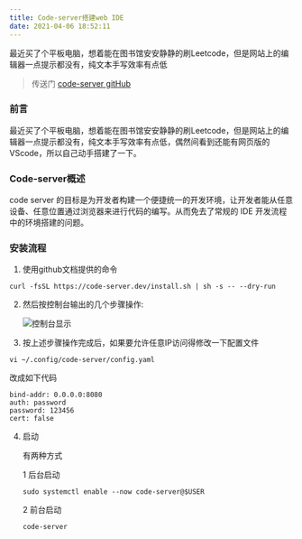 ```yaml
---
title: Code-server搭建web IDE
date: 2021-04-06 18:52:11
---
```

最近买了个平板电脑，想着能在图书馆安安静静的刷Leetcode，但是网站上的编辑器一点提示都没有，纯文本手写效率有点低

> 传送门 [code-server gitHub](https://github.com/cdr/code-server)
### 前言
最近买了个平板电脑，想着能在图书馆安安静静的刷Leetcode，但是网站上的编辑器一点提示都没有，纯文本手写效率有点低，偶然间看到还能有网页版的VScode，所以自己动手搭建了一下。
### Code-server概述
code server 的目标是为开发者构建一个便捷统一的开发环境，让开发者能从任意设备、任意位置通过浏览器来进行代码的编写。从而免去了常规的 IDE 开发流程中的环境搭建的问题。
### 安装流程
1. 使用github文档提供的命令
``` shell
curl -fsSL https://code-server.dev/install.sh | sh -s -- --dry-run
```
2. 然后按控制台输出的几个步骤操作:

    ![控制台显示](/code-server/code.png)


3. 按上述步骤操作完成后，如果要允许任意IP访问得修改一下配置文件
``` shell
vi ~/.config/code-server/config.yaml
```
改成如下代码
``` shell
bind-addr: 0.0.0.0:8080
auth: password
password: 123456
cert: false
```

4. 启动

    有两种方式
    
    1 后台启动
    ``` shell
    sudo systemctl enable --now code-server@$USER
    ```

    2 前台启动
    ``` shell
    code-server
    ```